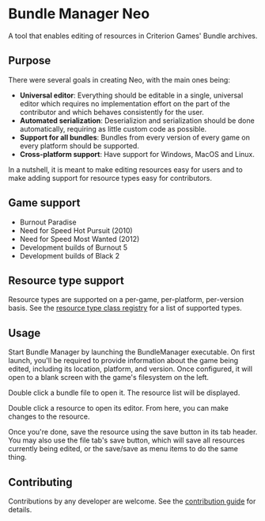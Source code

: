 # Bundle Manager Neo

A tool that enables editing of resources in Criterion Games' Bundle archives.

## Purpose

There were several goals in creating Neo, with the main ones being:

- **Universal editor**: Everything should be editable in a single, universal editor which requires no implementation effort on the part of the contributor and which behaves consistently for the user.
- **Automated serialization**: Deserializion and serialization should be done automatically, requiring as little custom code as possible.
- **Support for all bundles**: Bundles from every version of every game on every platform should be supported.
- **Cross-platform support**: Have support for Windows, MacOS and Linux.

In a nutshell, it is meant to make editing resources easy for users and to make adding support for resource types easy for contributors.

## Game support

- Burnout Paradise
- Need for Speed Hot Pursuit (2010)
- Need for Speed Most Wanted (2012)
- Development builds of Burnout 5
- Development builds of Black 2

## Resource type support

Resource types are supported on a per-game, per-platform, per-version basis. See the [resource type class registry](https://github.com/BurnoutHints/Bundle-Manager/blob/neo/BundleFormat/Registry/ResourceTypeClassRegistry.cs) for a list of supported types.

## Usage

Start Bundle Manager by launching the BundleManager executable. On first launch, you'll be required to provide information about the game being edited, including its location, platform, and version. Once configured, it will open to a blank screen with the game's filesystem on the left.



Double click a bundle file to open it. The resource list will be displayed.



Double click a resource to open its editor. From here, you can make changes to the resource.



Once you're done, save the resource using the save button in its tab header. You may also use the file tab's save button, which will save all resources currently being edited, or the save/save as menu items to do the same thing.



## Contributing

Contributions by any developer are welcome. See the [contribution guide](https://github.com/BurnoutHints/Bundle-Manager/blob/neo/CONTRIBUTING.md) for details.
